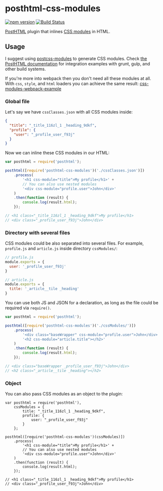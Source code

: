 # posthtml-css-modules
[![npm version](https://badge.fury.io/js/posthtml-css-modules.svg)](http://badge.fury.io/js/posthtml-css-modules)
[![Build Status](https://travis-ci.org/posthtml/posthtml-css-modules.svg?branch=master)](https://travis-ci.org/posthtml/posthtml-css-modules)

[PostHTML](https://github.com/posthtml/posthtml) plugin that inlines [CSS modules](https://github.com/css-modules/css-modules) in HTML.


## Usage
I suggest using [postcss-modules](https://github.com/outpunk/postcss-modules) to generate CSS modules.
Check [the PostHTML documentation](https://github.com/posthtml/posthtml#usage) for integration examples with grunt, gulp, and other build systems.

If you're more into webpack then you don't need all these modules at all.
With `css`, `style`, and `html` loaders you can achieve the same result:
[css-modules-webpack-example](https://github.com/maltsev/css-modules-webpack-example)

### Global file
Let's say we have `cssClasses.json` with all CSS modules inside:
```json
{
  "title": "_title_116zl_1 _heading_9dkf",
  "profile": {
    "user": "_profile_user_f93j"
  }
}
```

Now we can inline these CSS modules in our HTML:
```js
var posthtml = require('posthtml');

posthtml([require('posthtml-css-modules')('./cssClasses.json')])
    .process(
        '<h1 css-module="title">My profile</h1>' +
        // You can also use nested modules
        '<div css-module="profile.user">John</div>'
    )
    .then(function (result) {
        console.log(result.html);
    });

// <h1 class="_title_116zl_1 _heading_9dkf">My profile</h1>
// <div class="_profile_user_f93j">John</div>
```

### Directory with several files
CSS modules could be also separated into several files.
For example, `profile.js` and `article.js` inside directory `cssModules/`:
```js
// profile.js
module.exports = {
  user: '_profile_user_f93j'
}
```

```js
// article.js
module.exports = {
  title: '_article__tile _heading'
}
```
You can use both JS and JSON for a declaration, as long as the file could be required via `require()`.

```js
var posthtml = require('posthtml');

posthtml([require('posthtml-css-modules')('./cssModules/')])
    .process(
        '<div class="baseWrapper" css-module="profile.user">John</div>' +
        '<h2 css-module="article.title"></h2>'
    )
    .then(function (result) {
        console.log(result.html);
    });

// <div class="baseWrapper _profile_user_f93j">John</div>
// <h2 class="_article__tile _heading"></h2>
```


### Object
You can also pass CSS modules as an object to the plugin:
```
var posthtml = require('posthtml'),
    cssModules = {
        title: "_title_116zl_1 _heading_9dkf",
        profile: {
            user: "_profile_user_f93j"
        }
    };

posthtml([require('posthtml-css-modules')(cssModules)])
    .process(
        '<h1 css-module="title">My profile</h1>' +
        // You can also use nested modules
        '<div css-module="profile.user">John</div>'
    )
    .then(function (result) {
        console.log(result.html);
    });

// <h1 class="_title_116zl_1 _heading_9dkf">My profile</h1>
// <div class="_profile_user_f93j">John</div>
```
